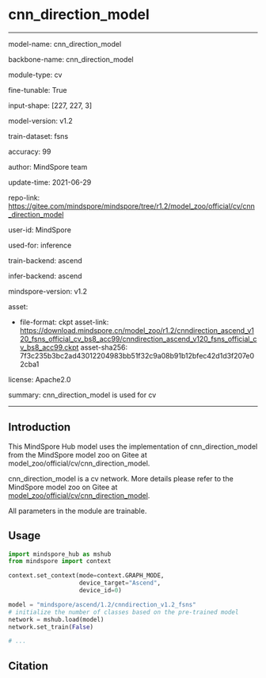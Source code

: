 # cnn_direction_model

---

model-name: cnn_direction_model

backbone-name: cnn_direction_model

module-type: cv

fine-tunable: True

input-shape: [227, 227, 3]

model-version: v1.2

train-dataset: fsns

accuracy: 99

author: MindSpore team

update-time: 2021-06-29

repo-link: <https://gitee.com/mindspore/mindspore/tree/r1.2/model_zoo/official/cv/cnn_direction_model>

user-id: MindSpore

used-for: inference

train-backend: ascend

infer-backend: ascend

mindspore-version: v1.2

asset:

-
    file-format: ckpt
    asset-link: <https://download.mindspore.cn/model_zoo/r1.2/cnndirection_ascend_v120_fsns_official_cv_bs8_acc99/cnndirection_ascend_v120_fsns_official_cv_bs8_acc99.ckpt>
    asset-sha256: 7f3c235b3bc2ad43012204983bb51f32c9a08b91b12bfec42d1d3f207e02cba1

license: Apache2.0

summary: cnn_direction_model is used for cv

---

## Introduction

This MindSpore Hub model uses the implementation of cnn_direction_model from the MindSpore model zoo on Gitee at model_zoo/official/cv/cnn_direction_model.

cnn_direction_model is a cv network. More details please refer to the MindSpore model zoo on Gitee at [model_zoo/official/cv/cnn_direction_model](https://gitee.com/mindspore/mindspore/blob/r1.2/model_zoo/official/cv/cnn_direction_model/README.md).

All parameters in the module are trainable.

## Usage

```python
import mindspore_hub as mshub
from mindspore import context

context.set_context(mode=context.GRAPH_MODE,
                    device_target="Ascend",
                    device_id=0)

model = "mindspore/ascend/1.2/cnndirection_v1.2_fsns"
# initialize the number of classes based on the pre-trained model
network = mshub.load(model)
network.set_train(False)

# ...
```

## Citation
